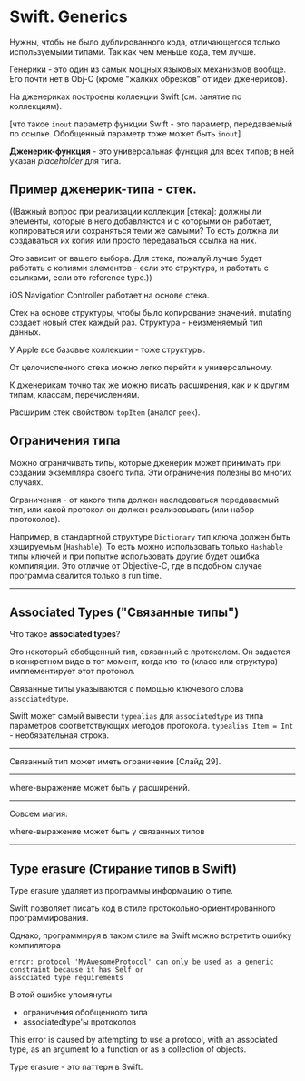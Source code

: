 # Swift. Generics

Нужны, чтобы не было дублированного кода, отличающегося только используемыми типами. Так как чем меньше кода, тем лучше. 

Генерики - это один из самых мощных языковых механизмов вообще. Его почти нет в Obj-C (кроме "жалких обрезков" от идеи дженериков). 

На дженериках построены коллекции Swift (см. занятие по коллекциям).

[что такое `inout` параметр функции Swift - это параметр, передаваемый по ссылке. Обобщенный параметр тоже может быть `inout`]

__Дженерик-функция__ - это универсальная функция для всех типов; в ней указан _placeholder_ для типа.

## Пример дженерик-типа - стек.

((Важный вопрос при реализации коллекции [стека]: должны ли элементы, которые в него добавляются и с которыми он работает, копироваться или сохраняться теми же самыми? То есть должна ли создаваться их копия или просто передаваться ссылка на них.

Это зависит от вашего выбора. Для стека, пожалуй лучше будет работать с копиями элементов - если это структура, и работать с ссылками, если это reference type.))

iOS Navigation Controller работает на основе стека.

Стек на основе структуры, чтобы было копирование значений. mutating создает новый стек каждый раз. Структура - неизменяемый тип данных.

У Apple все базовые коллекции - тоже структуры.

От целочисленного стека можно легко перейти к универсальному.

К дженерикам точно так же можно писать расширения, как и к другим типам, классам, перечислениям.

Расширим стек свойством `topItem` (аналог `peek`).

## Ограничения типа

Можно ограничивать типы, которые дженерик может принимать при создании экземпляра своего типа. Эти ограничения полезны во многих случаях.

Ограничения - от какого типа должен наследоваться передаваемый тип, или какой протокол он должен реализовывать (или набор протоколов).

Например, в стандартной структуре `Dictionary` тип ключа должен быть хэшируемым (`Hashable`). То есть можно использовать только `Hashable` типы ключей и при попытке использовать другие будет ошибка компиляции. Это отличие от Objective-C, где в подобном случае программа свалится только в run time.

---

## Associated Types ("Связанные типы")

Что такое __associated types__?

Это некоторый обобщенный тип, связанный с протоколом. Он задается в конкретном виде в тот момент, когда кто-то (класс или структура) имплементирует этот протокол.

Связанные типы указываются с помощью ключевого слова `associatedtype`.

Swift может самый вывести `typealias` для `associatedtype` из типа параметров соответствующих методов протокола. `typealias Item = Int` - необязательная строка.

---

Связанный тип может иметь ограничение [Слайд 29].

---

where-выражение может быть у расширений.

---

Совсем магия:

where-выражение может быть у связанных типов

---

## Type erasure (Стирание типов в Swift)

Type erasure удаляет из программы информацию о типе. 

Swift позволяет писать код в стиле протокольно-ориентированного программирования. 

Однако, программируя в таком стиле на Swift можно встретить ошибку компилятора

```
error: protocol 'MyAwesomeProtocol' can only be used as a generic constraint because it has Self or 
associated type requirements
```

В этой ошибке упомянуты

* ограничения обобщенного типа
* associatedtype'ы протоколов

This error is caused by attempting to use a protocol, with an associated type, as an argument to a function or as a collection of objects. 

Type erasure - это паттерн в Swift.

